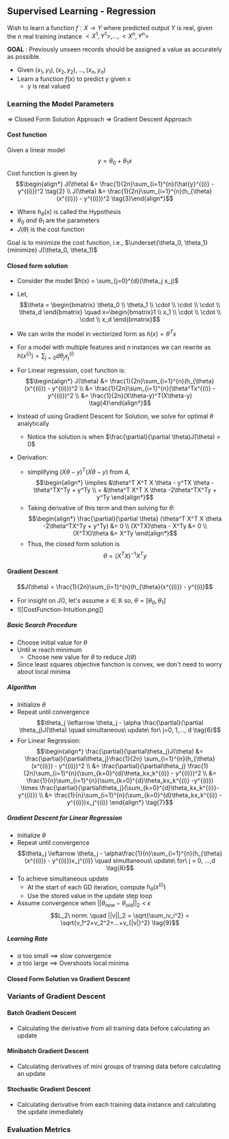 ## Supervised Learning - Regression
Wish to learn a function $f:X \to Y$ where predicted output $Y$ is real, given the n real training instance ${<X^1, Y^1>,...,<X^n, Y^n>}$

**GOAL** : Previously unseen records should be assigned a value as accurately as possible.
- Given $(x_1, y_1), (x_2, y_2), ..., (x_n, y_n)$
- Learn a function $f(x)$ to predict y given x
	- y is real valued

### Learning the Model Parameters
=> Closed Form Solution Approach
=> Gradient Descent Approach

#### Cost function
Given a linear model $$y = \theta_0 + \theta_1 x \tag{1}$$
Cost function is given by $$\begin{align*} J(\theta) &= \frac{1}{2n}\sum_{i=1}^{n}(\hat{y}^{(i)} - y^{(i)})^2 \tag{2} \\
J(\theta) &= \frac{1}{2n}\sum_{i=1}^{n}(h_{\theta}(x^{(i)}) - y^{(i)})^2 \tag{3}\end{align*}$$ 
- Where $h_{\theta}(x)$ is called the Hypothesis
- $\theta_0 \ and \ \theta_1$ are the parameters
- $J(\theta)$ is the cost function

Goal is to minimize the cost function, i.e., $\underset{\theta_0, \theta_1}{minimize} J(\theta_0, \theta_1)$

#### Closed form solution
- Consider the model $h(x) = \sum_{j=0}^{d}(\theta_j x_j)$
- Let, $$\theta = \begin{bmatrix} \theta_0 \\ \theta_1 \\ \cdot \\ \cdot \\ \cdot \\ \theta_d \end{bmatrix} \quad x=\begin{bmatrix}1 \\ x_1 \\ \cdot \\ \cdot \\ \cdot \\ x_d \end{bmatrix}$$
- We can write the model in vectorized form as $h(x) = \theta^T x$

- For a model with multiple features and n instances we can rewrite as $h(x^{(i)}) =\sum_{j=0}{d} \theta_jx_j^{(i)} \tag{4}$
- For Linear regression, cost function is: $$\begin{align*} J(\theta) &= \frac{1}{2n}\sum_{i=1}^{n}(h_{\theta}(x^{(i)}) - y^{(i)})^2 \\
&= \frac{1}{2n}\sum_{i=1}^{n}(\theta^Tx^{(i)} - y^{(i)})^2 \\
&= \frac{1}{2n}(X\theta-y)^T(X\theta-y) \tag{4}\end{align*}$$
- Instead of using Gradient Descent for Solution, we solve for optimal $\theta$ analytically
	- Notice the solution is when $\frac{\partial}{\partial \theta}J(\theta) = 0$
- Derivation:
	- simplifying $(X\theta-y)^T(X\theta-y)$ from 4, $$\begin{align*} 
	\implies &\theta^T X^T X \theta - y^TX \theta - \theta^TX^Ty + y^Ty \\
	= &\theta^T X^T X \theta -2\theta^TX^Ty + y^Ty
	\end{align*}$$
	- Taking derivative of this term and then solving for $\theta$: $$\begin{align*} \frac{\partial}{\partial \theta} (\theta^T X^T X \theta -2\theta^TX^Ty + y^Ty) &= 0 \\ (X^TX)\theta - X^Ty &= 0 \\ (X^TX)\theta &= X^Ty \end{align*}$$
	- Thus, the closed form solution is $$\theta = (X^TX)^{-1}X^Ty \tag{5}$$
#### Gradient Descent
$$J(\theta) = \frac{1}{2n}\sum_{i=1}^{n}(h_{\theta}(x^{(i)}) - y^{(i)}$$
- For insight on J(), let's assume $x \in \mathbb{R}$ so, $\theta = [\theta_0, \theta_1]$
- ![[CostFunction-Intuition.png]]
##### Basic Search Procedure
- Choose initial value for $\theta$
- Until w reach minimum
	- Choose new value for $\theta$ to reduce $J(\theta)$
- Since least squares objective function is convex, we don't need to worry about local minima

##### Algorithm
- Initialize $\theta$
- Repeat until convergence $$\theta_j \leftarrow \theta_j - \alpha \frac{\partial}{\partial \theta_j}J(\theta) \quad simultaneous\ update\ for\ j=0, 1,..., d \tag{6}$$
- For Linear Regression: $$\begin{align*} \frac{\partial}{\partial\theta_j}J(\theta) &= \frac{\partial}{\partial\theta_j}\frac{1}{2n} \sum_{i=1}^{n}(h_{\theta}(x^{(i)}) - y^{(i)})^2 \\ 
 &= \frac{\partial}{\partial\theta_j} \frac{1}{2n}\sum_{i=1}^{n}(\sum_{k=0}^{d}\theta_kx_k^{(i)} - y^{(i)})^2 \\
 &= \frac{1}{n}\sum_{i=1}^{n}(\sum_{k=0}^{d}\theta_kx_k^{(i)} -y^{(i)}) \times \frac{\partial}{\partial\theta_j}(\sum_{k=0}^{d}\theta_kx_k^{(i)}-y^{(i)}) \\
 &= \frac{1}{n}\sum_{i=1}^{n}(\sum_{k=0}^{d}\theta_kx_k^{(i)} - y^{(i)})x_j^{(i)} \end{align*} \tag{7}$$
 ##### Gradient Descent for Linear Regression
 - Initialize $\theta$
 - Repeat until convergence $$\theta_j \leftarrow \theta_j - \alpha\frac{1}{n}\sum_{i=1}^{n}(h_{\theta}(x^{(i)}) - y^{(i)})x_j^{(i)} \quad simultaneous\ update\ for\ j = 0, ...,d \tag{8}$$
 - To achieve simultaneous update
	 - At the start of each GD iteration, compute $h_{\theta}(x^{(i)})$ 
	 - Use the stored value in the update step loop
- Assume convergence when $||\theta_{new} - \theta_{old}||_2 < \epsilon$ $$L_2\ norm: \quad ||v||_2 = \sqrt{\sum_iv_i^2} = \sqrt{v_1^2+v_2^2+...+v_{|v|}^2} \tag{9}$$
##### Learning Rate
- $\alpha$ too small $\implies$ slow convergence
- $\alpha$ too large $\implies$ Overshoots local minima

#### Closed Form Solution vs Gradient Descent


### Variants of Gradient Descent
#### Batch Gradient Descent
- Calculating the derivative from all training data before calculating an update
#### Minibatch Gradient Descent
- Calculating derivatives of mini groups of training data before calculating an update
#### Stochastic Gradient Descent
- Calculating derivative from each training data instance and calculating the update immediately

### Evaluation Metrics
